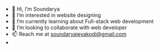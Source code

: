 - 👋 Hi, I’m Soundarya
- 👀 I’m interested in website designing
- 🌱 I’m currently learning about Full-stack web development
- 💞️ I’m looking to collaborate with web developer
- 📫 Reach me at soundaryajeyakodi@gmail.com
- 

<!---
SoundaryaJeyakodi/SoundaryaJeyakodi is a ✨ special ✨ repository because its `README.md` (this file) appears on your GitHub profile.
You can click the Preview link to take a look at your changes.
--->
